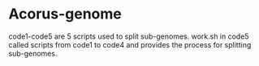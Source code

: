# Acorus-genome

code1-code5 are 5 scripts used to split sub-genomes.
work.sh in code5 called scripts from code1 to code4 and provides the process for splitting sub-genomes.
